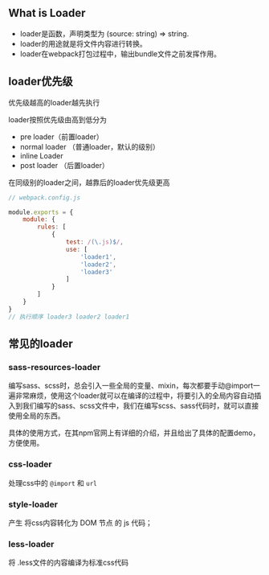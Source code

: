 ## What is Loader
* loader是函数，声明类型为 (source: string) => string.  
* loader的用途就是将文件内容进行转换。
* loader在webpack打包过程中，输出bundle文件之前发挥作用。

## loader优先级
优先级越高的loader越先执行

loader按照优先级由高到低分为
* pre loader（前置loader）
* normal loader （普通loader，默认的级别）
* inline Loader
* post loader （后置loader）
  
在同级别的loader之间，越靠后的loader优先级更高
```javascript {.line-numbers}
// webpack.config.js 

module.exports = {
    module: {
        rules: [
            {
                test: /(\.js)$/,
                use: [
                    'loader1',
                    'loader2',
                    'loader3'
                ]
            }
        ]
    }
}
// 执行顺序 loader3 loader2 loader1
```

## 常见的loader

### sass-resources-loader
编写sass、scss时，总会引入一些全局的变量、mixin，每次都要手动@import一遍非常麻烦，使用这个loader就可以在编译的过程中，将要引入的全局内容自动插入到我们编写的sass、scss文件中，我们在编写scss、sass代码时，就可以直接使用全局的东西。

具体的使用方式，在其npm官网上有详细的介绍，并且给出了具体的配置demo，方便使用。

### css-loader 
处理css中的 `@import` 和 `url`

### style-loader 
产生 将css内容转化为 DOM 节点 的 js 代码；

### less-loader 
将 .less文件的内容编译为标准css代码